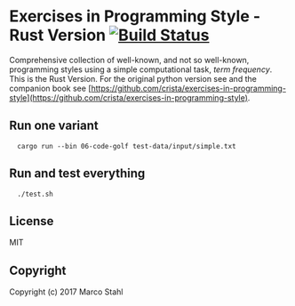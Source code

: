 # Exercises in Programming Style - Rust Version [![Build Status](https://travis-ci.org/shybyte/exercises-in-programming-style-rust.svg?branch=master)](https://travis-ci.org/shybyte/exercises-in-programming-style-rust)
 
Comprehensive collection of well-known, and not so well-known, programming styles using a simple computational task, *term frequency*.
This is the Rust Version. For the original python version see and the companion book see
[https://github.com/crista/exercises-in-programming-style](https://github.com/crista/exercises-in-programming-style).

## Run one variant

```
  cargo run --bin 06-code-golf test-data/input/simple.txt
```


## Run and test everything


```
  ./test.sh
```


## License

MIT

## Copyright

Copyright (c) 2017 Marco Stahl
